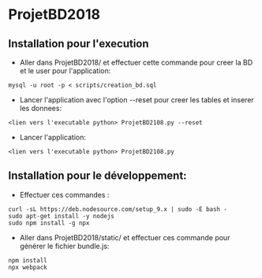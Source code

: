 # ProjetBD2018

## Installation pour l'execution
- Aller dans ProjetBD2018/ et effectuer cette commande pour creer la BD et le user pour l'application:
```
mysql -u root -p < scripts/creation_bd.sql
```
- Lancer l'application avec l'option --reset pour creer les tables et inserer les donnees:
```
<lien vers l'executable python> ProjetBD2108.py --reset
```
- Lancer l'application:
```
<lien vers l'executable python> ProjetBD2108.py
```

## Installation pour le développement:
- Effectuer ces commandes :
```
curl -sL https://deb.nodesource.com/setup_9.x | sudo -E bash -
sudo apt-get install -y nodejs
sudo npm install -g npx
```

- Aller dans ProjetBD2018/static/ et effectuer ces commande pour générer le fichier bundle.js:
```
npm install
npx webpack
```
